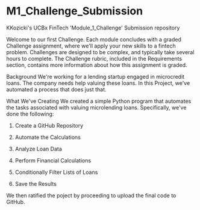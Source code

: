 # M1_Challenge_Submission
KKozicki's UCBx FinTech 'Module_1_Challenge' Submission repository

Welcome to our first Challenge. Each module concludes with a graded Challenge assignment, where we'll apply your new skills to a fintech problem. Challenges are designed to be complex, and typically take several hours to complete. The Challenge rubric, included in the Requirements section, contains more information about how this assignment is graded.

Background
We're working for a lending startup engaged in microcredit loans. The company needs help valuing these loans. In this Project, we've automated a process that does just that.

What We've Creating
We created a simple Python program that automates the tasks associated with valuing microlending loans. Specifically, we've done the following:

1. Create a GitHub Repository

2. Automate the Calculations

3. Analyze Loan Data

4. Perform Financial Calculations

5. Conditionally Filter Lists of Loans

6. Save the Results

We then ratified the poject by proceeding to upload the final code to GitHub.
